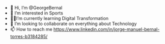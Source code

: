- 👋 Hi, I’m @GeorgeBernal
- 👀 I’m interested in Sports
- 🌱📱I’m currently learning Digital Transformation
- 💞️ I’m looking to collaborate on everything about Technology
- 📫 How to reach me https://www.linkedin.com/in/jorge-manuel-bernal-torres-b3184285/

<!---
GeorgeBernal/GeorgeBernal is a ✨ special ✨ repository because its `README.md` (this file) appears on your GitHub profile.
You can click the Preview link to take a look at your changes.
--->
